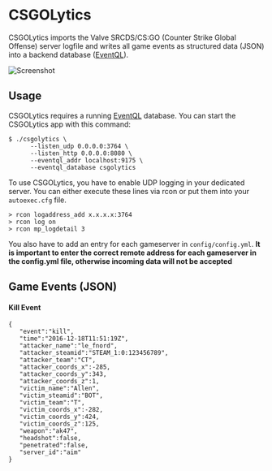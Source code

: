 CSGOLytics
==========

CSGOLytics imports the Valve SRCDS/CS:GO (Counter Strike Global Offense) server logfile and writes all game events as structured data (JSON) into a backend database ([EventQL](https://eventql.io/)).

![Screenshot](https://raw.githubusercontent.com/paulasmuth/csgolytics/master/screenshot.png)

Usage
-----

CSGOLytics requires a running [EventQL](https://eventql.io/) database. You can start the CSGOLytics app with this command:

    $ ./csgolytics \
          --listen_udp 0.0.0.0:3764 \
          --listen_http 0.0.0.0:8080 \
          --eventql_addr localhost:9175 \
          --eventql_database csgolytics

To use CSGOLytics, you have to enable UDP logging in your dedicated server. You can either execute these lines via rcon or put them into your `autoexec.cfg` file.

    > rcon logaddress_add x.x.x.x:3764
    > rcon log on
    > rcon mp_logdetail 3

You also have to add an entry for each gameserver in `config/config.yml`. **It is important to enter the correct remote address for each gameserver in the config.yml file, otherwise incoming data will not be accepted**


Game Events (JSON)
------------------

#### Kill Event

    {  
       "event":"kill",
       "time":"2016-12-18T11:51:19Z",
       "attacker_name":"le_fnord",
       "attacker_steamid":"STEAM_1:0:123456789",
       "attacker_team":"CT",
       "attacker_coords_x":-285,
       "attacker_coords_y":343,
       "attacker_coords_z":1,
       "victim_name":"Allen",
       "victim_steamid":"BOT",
       "victim_team":"T",
       "victim_coords_x":-282,
       "victim_coords_y":424,
       "victim_coords_z":125,
       "weapon":"ak47",
       "headshot":false,
       "penetrated":false,
       "server_id":"aim"
    }
